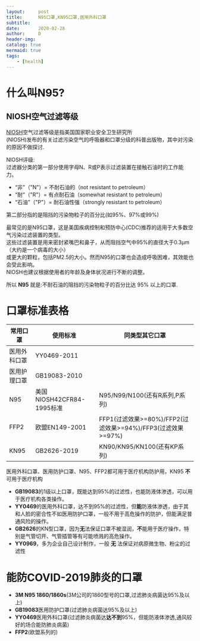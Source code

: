 ```yaml
---
layout:     post
title:      N95口罩,KN95口罩,医用外科口罩
subtitle:   
date:       2020-02-28
author:     D
header-img: 
catalog: true
mermaid: true
tags:
    - [health]
---
```


# 什么叫N95?

## NIOSH空气过滤等级

[NIOSH](https://zh.wikipedia.org/wiki/%E7%BE%8E%E5%9B%BD%E5%9B%BD%E5%AE%B6%E8%81%8C%E4%B8%9A%E5%AE%89%E5%85%A8%E5%8D%AB%E7%94%9F%E7%A0%94%E7%A9%B6%E6%89%80)空气过滤等级是指美国国家职业安全卫生研究所<br>
(NIOSH)发布的有关过滤污染空气的呼吸器和口罩分级的科普出版物，其中对污染的原因不做探讨.<br>

NIOSH评级:<br>
过滤器分类的第一部分使用字母N、R或P表示过滤装置在接触石油时的工作能力。<br>
- “非”（"N"）= 不耐石油的（not resistant to petroleum）
- “耐”（"R"）= 有点耐石油（somewhat resistant to petroleum）
- “石油”（"P"）= 耐石油性强（strongly resistant to petroleum）

第二部分指的是阻挡的污染物粒子的百分比(如95%、97%或99%)<br>

最常见的是N95口罩，这是美国疾病控制和预防中心(CDC)推荐的适用于大多数空气污染过滤装置的类型。<br>
这些过滤装置是用来密封紧嘴巴和鼻子，从而阻挡空气中95%的直径大于0.3μm（大约是一个病毒的大小）<br>
或更大的颗粒，包括PM2.5的大小。然而N95的口罩也会造成呼吸困难，其效能也会受此影响。<br>
NIOSH也建议根据使用者的年龄及身体状况进行不断的调整。

所以 **N95** 就是:不耐石油的阻挡的污染物粒子的百分比达 95% 以上的口罩.

# 口罩标准表格

|常用口罩|使用标准|同类型其它口罩|
|-|-|-|
|医用外科口罩|YY0469-2011||
|医用护理口罩|GB19083-2010||
|N95|美国NIOSH42CFR84-1995标准|N95/N99/N100(还有R系列,P系列)|
|FFP2|欧盟EN149-2001|FFP1(过滤效果>=80%)/FFP2(过滤效果>=94%)/FFP3(过滤效果>=97%)|
|KN95|GB2626-2019|KN90/KN95/KN100(还有KP系列)|

医用外科口罩、医用防护口罩、N95、FFP2都可用于医疗机构防护用，KN95 **不** 可用于医疗机构

- **GB19083**的1级以上口罩，既能达到95%的过滤性，也能防液体渗透，可以用于医疗机构各类操作。
- **YY0469**的医用外科口罩，达不到95%的过滤性，但**能**防液体渗透，由于其和人脸的密合性不如医用防护口罩，一般不用于高危操作的防护，但能满足普通风险的操作。
- **GB2626**的KN型口罩，因为**无**法保证口罩不被湿润，**不**能用于医疗操作，特别是气管切开、气管插管等有可能喷溅的高危操作。
- **YY0969**，多为企业自己设计制作，一般 **无** 法保证对病原微生物、粉尘的过滤性

# 能防COVID-2019肺炎的口罩

- **3M N95 1860/1860s**(3M公司的1860型号的口罩,过滤肺炎病菌达95%及以上)
- **GB19083**医用防护口罩(过滤肺炎病菌达95%及以上)
- **YY0469**医用外科口罩(过滤肺炎病菌达**达不到**95%，但能防液体渗透,通风较好的场合能防肺炎病菌)
- **FFP2**(欧盟系列的)





